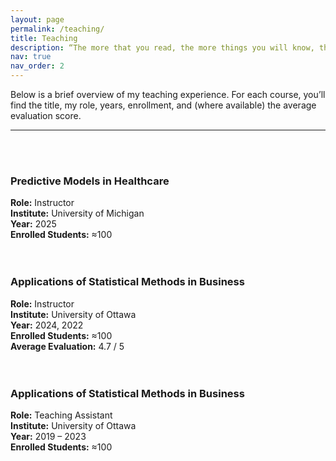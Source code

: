 ```yaml
---
layout: page
permalink: /teaching/
title: Teaching
description: “The more that you read, the more things you will know, the more that you learn, the more places you’ll go.” -- Dr. Seuss
nav: true
nav_order: 2
---
```


Below is a brief overview of my teaching experience. For each course, you’ll find the title, my role, years, enrollment, and (where available) the average evaluation score.

---
<br /><br />

### Predictive Models in Healthcare
**Role:** Instructor  
**Institute:** University of Michigan  
**Year:** 2025  
**Enrolled Students:** ≈100  
<br /><br />


### Applications of Statistical Methods in Business
**Role:** Instructor  
**Institute:** University of Ottawa  
**Year:** 2024, 2022  
**Enrolled Students:** ≈100  
**Average Evaluation:** 4.7 / 5  
<br /><br />


### Applications of Statistical Methods in Business
**Role:** Teaching Assistant  
**Institute:** University of Ottawa  
**Year:** 2019 – 2023  
**Enrolled Students:** ≈100  
